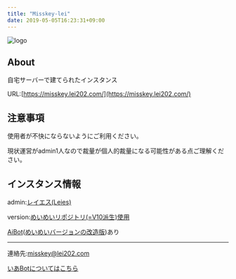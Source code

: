 ```yaml
---
title: "Misskey-lei"
date: 2019-05-05T16:23:31+09:00
---
```


![logo](/logo.png)

## About
自宅サーバーで建てられたインスタンス

URL:[https://misskey.lei202.com/](https://misskey.lei202.com/)

## 注意事項

使用者が不快にならないようにご利用ください。

現状運営がadmin1人なので裁量が個人的裁量になる可能性がある点ご理解ください。

## インスタンス情報
admin:[レイエス(Leies)](https://misskey.lei202.com/lei202)

version:[めいめいリポジトリ(=V10派生)使用](https://github.com/mei23/misskey/)

[AiBot](https://misskey.lei202.com/@ia)([めいめいバージョンの改造版](https://github.com/leies-202/ai))あり

---

連絡先:misskey@lei202.com

[いあBotについてはこちら](/ia)